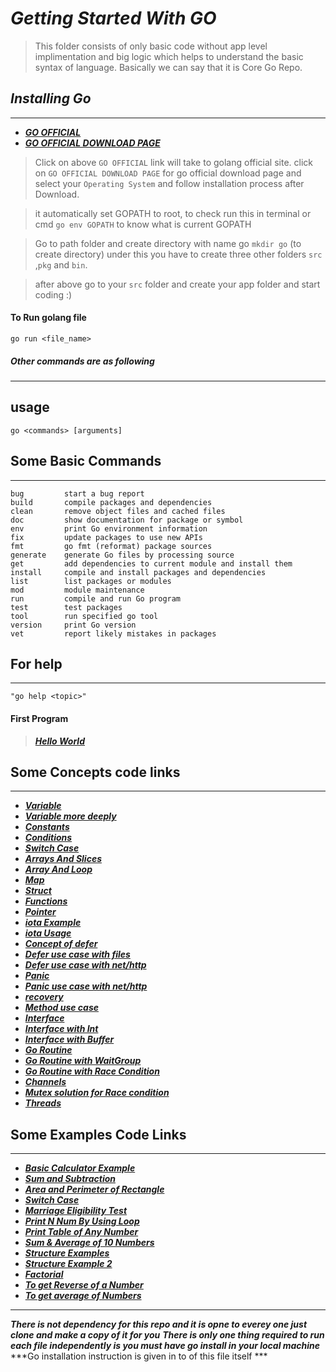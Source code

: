 # ***Getting Started With GO***

 >This folder consists of only basic code without app level implimentation and big logic
 which helps to understand the basic syntax of language. Basically we can say that it is Core Go Repo.

## ***Installing Go***
----

* ***[ GO OFFICIAL ](https://golang.org/)***
* ***[ GO OFFICIAL DOWNLOAD PAGE](https://golang.org/dl/)***

>Click on above `GO OFFICIAL` link will take to golang official site.
click on `GO OFFICIAL DOWNLOAD PAGE` for go official download page and select your `Operating System`
and follow installation process after Download.

> it automatically set GOPATH to root, to check run this in terminal or cmd `go env GOPATH`
to know what is current GOPATH

>Go to path folder and create directory with name go `mkdir go` (to create directory)
under this you have to create three other folders `src` ,`pkg` and `bin`.

> after above go to your `src` folder and create your app folder and start coding :)

#### To Run golang file

` go run <file_name> `

##### ***Other commands are as following***

------------------------------------------------------------------------------------------------------------------------------------------------------------------------------------------------------------------------------------
## usage
    go <commands> [arguments]

## Some Basic Commands
----
```
bug         start a bug report
build       compile packages and dependencies
clean       remove object files and cached files
doc         show documentation for package or symbol
env         print Go environment information
fix         update packages to use new APIs
fmt         go fmt (reformat) package sources
generate    generate Go files by processing source
get         add dependencies to current module and install them
install     compile and install packages and dependencies
list        list packages or modules
mod         module maintenance
run         compile and run Go program
test        test packages
tool        run specified go tool
version     print Go version
vet         report likely mistakes in packages

```

## For help
-------

`"go help <topic>"`

#### First Program

> ***[Hello World](https://github.com/ankurrai1/getting_started_GO/blob/master/hello.go)***

## Some Concepts code links
------

* ***[Variable](https://github.com/ankurrai1/getting_started_GO/blob/master/concepts_code/variable.go)***
* ***[Variable more deeply](https://github.com/ankurrai1/getting_started_GO/blob/master/concepts_code/advance_variable.go)***
* ***[Constants ](https://github.com/ankurrai1/getting_started_GO/blob/master/concepts_code/constants.go)***
* ***[Conditions](https://github.com/ankurrai1/getting_started_GO/blob/master/concepts_code/consditions.go)***
* ***[Switch Case](https://github.com/ankurrai1/getting_started_GO/blob/master/concepts_code/switch.go)***
* ***[Arrays And Slices](https://github.com/ankurrai1/getting_started_GO/blob/master/concepts_code/arrays.go)***
* ***[Array And Loop](https://github.com/ankurrai1/getting_started_GO/blob/master/concepts_code/loop.go)***
* ***[Map](https://github.com/ankurrai1/getting_started_GO/blob/master/concepts_code/json_like_map.go)***
* ***[Struct](https://github.com/ankurrai1/getting_started_GO/blob/master/concepts_code/struct.go)***
* ***[Functions](https://github.com/ankurrai1/getting_started_GO/blob/master/concepts_code/functions.go)***
* ***[Pointer](https://github.com/ankurrai1/getting_started_GO/blob/master/concepts_code/pointer.go)***
* ***[iota Example ](https://github.com/ankurrai1/getting_started_GO/blob/master/concepts_code/iota_example.go)***
* ***[iota Usage ](https://github.com/ankurrai1/getting_started_GO/blob/master/concepts_code/iota_usage.go)***
* ***[Concept of defer](https://github.com/ankurrai1/getting_started_GO/blob/master/concepts_code/defer.go)***
* ***[Defer use case with files](https://github.com/ankurrai1/getting_started_GO/blob/master/concepts_code/defer_with_file.go)***
* ***[Defer use case with net/http](https://github.com/ankurrai1/getting_started_GO/blob/master/concepts_code/defer_with_http.go)***
* ***[Panic](https://github.com/ankurrai1/getting_started_GO/blob/master/concepts_code/panic.go)***
* ***[Panic use case with net/http](https://github.com/ankurrai1/getting_started_GO/blob/master/concepts_code/panic_with_file.go)***
* ***[recovery](https://github.com/ankurrai1/getting_started_GO/blob/master/concepts_code/recovery.go)***
* ***[Method use case](https://github.com/ankurrai1/getting_started_GO/blob/master/concepts_code/method.go)***
* ***[Interface](https://github.com/ankurrai1/getting_started_GO/blob/master/concepts_code/interface.go)***
* ***[Interface with Int](https://github.com/ankurrai1/getting_started_GO/blob/master/concepts_code/interface_int.go)***
* ***[Interface with Buffer](https://github.com/ankurrai1/getting_started_GO/blob/master/concepts_code/interface2.go)***
* ***[Go Routine](https://github.com/ankurrai1/getting_started_GO/blob/master/concepts_code/goroutine.go)***
* ***[Go Routine with WaitGroup](https://github.com/ankurrai1/getting_started_GO/blob/master/concepts_code/wait_groups.go)***
* ***[Go Routine with Race Condition](https://github.com/ankurrai1/getting_started_GO/blob/master/concepts_code/race_problem.go)***
* ***[Channels](https://github.com/ankurrai1/getting_started_GO/blob/master/concepts_code/channel.go)***
* ***[Mutex solution for Race condition ](https://github.com/ankurrai1/getting_started_GO/blob/master/concepts_code/mutex.go)***
* ***[Threads](https://github.com/ankurrai1/getting_started_GO/blob/master/concepts_code/go_thread.go)***

## Some Examples Code Links
----

* ***[Basic Calculator Example](https://github.com/ankurrai1/getting_started_GO/blob/master/example_codes/calculater.go)***
* ***[Sum and Subtraction](https://github.com/ankurrai1/getting_started_GO/blob/master/example_codes/sum_sub.go)***
* ***[Area and Perimeter of Rectangle](https://github.com/ankurrai1/getting_started_GO/blob/master/example_codes/rect.go)***
* ***[Switch Case](https://github.com/ankurrai1/getting_started_GO/blob/master/example_codes/switch.go)***
* ***[Marriage Eligibility Test](https://github.com/ankurrai1/getting_started_GO/blob/master/example_codes/marriage_eligibility_test.go)***
* ***[Print N Num By Using Loop](https://github.com/ankurrai1/getting_started_GO/blob/master/example_codes/loop2.go)***
* ***[Print Table of Any Number ](https://github.com/ankurrai1/getting_started_GO/blob/master/example_codes/table.go)***
* ***[Sum & Average of 10 Numbers](https://github.com/ankurrai1/getting_started_GO/blob/master/example_codes/sum_average.go)***
* ***[Structure Examples](https://github.com/ankurrai1/getting_started_GO/blob/master/example_codes/structure.go)***
* ***[Structure Example 2](https://github.com/ankurrai1/getting_started_GO/blob/master/example_codes/struct2.go)***
* ***[Factorial](https://github.com/ankurrai1/getting_started_GO/blob/master/example_codes/fact.go)***
* ***[To get Reverse of a Number](https://github.com/ankurrai1/getting_started_GO/blob/master/example_codes/reverse.go)***
* ***[To get average of Numbers](https://github.com/ankurrai1/getting_started_GO/blob/master/example_codes/average.go)***
----
***There is not dependency for this repo and it is opne to everey one just clone and make a copy of it for you***
***There is only one thing required to run each file independently is you must have go install in your local machine***
***Go installation instruction is given in to of this file itself ***
